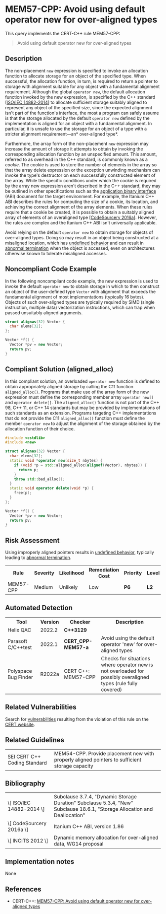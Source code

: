 # MEM57-CPP: Avoid using default operator new for over-aligned types

This query implements the CERT-C++ rule MEM57-CPP:

> Avoid using default operator new for over-aligned types


## Description

The non-placement `new` expression is specified to invoke an allocation function to allocate storage for an object of the specified type. When successful, the allocation function, in turn, is required to return a pointer to storage with alignment suitable for any object with a fundamental alignment requirement. Although the global `operator new`, the default allocation function invoked by the new expression, is specified by the C++ standard \[[ISO/IEC 14882-2014](https://wiki.sei.cmu.edu/confluence/display/cplusplus/AA.+Bibliography#AA.Bibliography-ISO%2FIEC14882-2014)\] to allocate sufficient storage suitably aligned to represent any object of the specified size, since the expected alignment isn't part of the function's interface, the most a program can safely assume is that the storage allocated by the default `operator new` defined by the implementation is aligned for an object with a fundamental alignment. In particular, it is unsafe to use the storage for an object of a type with a stricter alignment requirement—an* over-aligned type*.

Furthermore, the array form of the non-placement `new` expression may increase the amount of storage it attempts to obtain by invoking the corresponding allocation function by an unspecified amount. This amount, referred to as overhead in the C++ standard, is commonly known as a *cookie*. The cookie is used to store the number of elements in the array so that the array delete expression or the exception unwinding mechanism can invoke the type's destructor on each successfully constructed element of the array. While the specific conditions under which the cookie is required by the array new expression aren't described in the C++ standard, they may be outlined in other specifications such as the [application binary interface](https://wiki.sei.cmu.edu/confluence/display/cplusplus/BB.+Definitions) (ABI) document for the target environment. For example, the Itanium C++ ABI describes the rules for computing the size of a cookie, its location, and achieving the correct alignment of the array elements. When these rules require that a cookie be created, it is possible to obtain a suitably aligned array of elements of an overaligned type \[[CodeSourcery 2016a](https://wiki.sei.cmu.edu/confluence/display/cplusplus/AA.+Bibliography#AA.Bibliography-codesourcery2016a)\]. However, the rules are complex and the Itanium C++ ABI isn't universally applicable.

Avoid relying on the default `operator new` to obtain storage for objects of over-aligned types. Doing so may result in an object being constructed at a misaligned location, which has [undefined behavior](https://wiki.sei.cmu.edu/confluence/display/cplusplus/BB.+Definitions#BB.Definitions-undefinedbehavior) and can result in [abnormal termination](https://wiki.sei.cmu.edu/confluence/display/cplusplus/BB.+Definitions#BB.Definitions-abnormaltermination) when the object is accessed, even on architectures otherwise known to tolerate misaligned accesses.

## Noncompliant Code Example

In the following noncompliant code example, the new expression is used to invoke the default `operator new` to obtain storage in which to then construct an object of the user-defined type `Vector` with alignment that exceeds the fundamental alignment of most implementations (typically 16 bytes). Objects of such over-aligned types are typically required by SIMD (single instruction, multiple data) vectorization instructions, which can trap when passed unsuitably aligned arguments.

```cpp
struct alignas(32) Vector {
  char elems[32];
};

Vector *f() {
  Vector *pv = new Vector;
  return pv;
}
```

## Compliant Solution (aligned_alloc)

In this compliant solution, an overloaded `operator new` function is defined to obtain appropriately aligned storage by calling the C11 function `aligned_alloc()`. Programs that make use of the array form of the new expression must define the corresponding member array `operator new[]` and `operator delete[]`. The `aligned_alloc()` function is not part of the C++ 98, C++ 11, or C++ 14 standards but may be provided by implementations of such standards as an extension. Programs targeting C++ implementations that do not provide the C11 `aligned_alloc()` function must define the member `operator new` to adjust the alignment of the storage obtained by the allocation function of their choice.

```cpp
#include <cstdlib>
#include <new>

struct alignas(32) Vector {
  char elems[32];
  static void *operator new(size_t nbytes) {
    if (void *p = std::aligned_alloc(alignof(Vector), nbytes)) {
      return p;
    }
    throw std::bad_alloc();
  }
  static void operator delete(void *p) {
    free(p);
  }
};

Vector *f() {
  Vector *pv = new Vector;
  return pv;
}
```

## Risk Assessment

Using improperly aligned pointers results in [undefined behavior](https://wiki.sei.cmu.edu/confluence/display/cplusplus/BB.+Definitions#BB.Definitions-undefinedbehavior), typically leading to [abnormal termination](https://wiki.sei.cmu.edu/confluence/display/cplusplus/BB.+Definitions#BB.Definitions-abnormaltermination).

<table> <tbody> <tr> <th> Rule </th> <th> Severity </th> <th> Likelihood </th> <th> Remediation Cost </th> <th> Priority </th> <th> Level </th> </tr> <tr> <td> MEM57-CPP </td> <td> Medium </td> <td> Unlikely </td> <td> Low </td> <td> <strong>P6</strong> </td> <td> <strong>L2</strong> </td> </tr> </tbody> </table>


## Automated Detection

<table> <tbody> <tr> <th> Tool </th> <th> Version </th> <th> Checker </th> <th> Description </th> </tr> <tr> <td> <a> Helix QAC </a> </td> <td> 2022.2 </td> <td> <strong>C++3129</strong> </td> <td> </td> </tr> <tr> <td> <a> Parasoft C/C++test </a> </td> <td> 2022.1 </td> <td> <strong>CERT_CPP-MEM57-a</strong> </td> <td> Avoid using the default operator 'new' for over-aligned types </td> </tr> <tr> <td> <a> Polyspace Bug Finder </a> </td> <td> R2022a </td> <td> <a> CERT C++: MEM57-CPP </a> </td> <td> Checks for situations where operator new is not overloaded for possibly overaligned types (rule fully covered) </td> </tr> </tbody> </table>


## Related Vulnerabilities

Search for [vulnerabilities](https://wiki.sei.cmu.edu/confluence/display/cplusplus/BB.+Definitions#BB.Definitions-vulner) resulting from the violation of this rule on the [CERT website](https://www.kb.cert.org/vulnotes/bymetric?searchview&query=FIELD+KEYWORDS+contains+MEM57-CPP).

## Related Guidelines

<table> <tbody> <tr> <td> <a> SEI CERT C++ Coding Standard </a> </td> <td> <a> MEM54-CPP. Provide placement new with properly aligned pointers to sufficient storage capacity </a> </td> </tr> </tbody> </table>


## Bibliography

<table> <tbody> <tr> <td> \[ <a> ISO/IEC 14882-2014 </a> \] </td> <td> Subclause 3.7.4, "Dynamic Storage Duration" Subclause 5.3.4, "New" Subclause 18.6.1, "Storage Allocation and Deallocation" </td> </tr> <tr> <td> \[ <a> CodeSourcery 2016a </a> \] </td> <td> Itanium C++ ABI, version 1.86 </td> </tr> <tr> <td> \[ <a> INCITS 2012 </a> \] </td> <td> Dynamic memory allocation for over-aligned data, WG14 proposal </td> </tr> </tbody> </table>


## Implementation notes

None

## References

* CERT-C++: [MEM57-CPP: Avoid using default operator new for over-aligned types](https://wiki.sei.cmu.edu/confluence/pages/viewpage.action?pageId=88046682)
